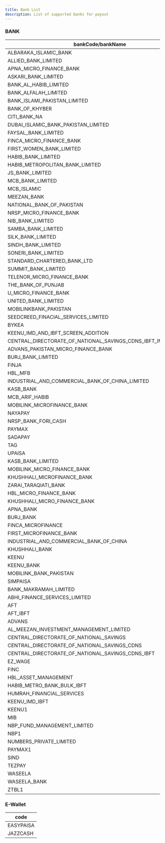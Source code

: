 ```yaml
---
title: Bank List
description: List of supported banks for payout
---
```


### BANK

| bankCode/bankName                   |
| ----------------------------------- |
| ALBARAKA_ISLAMIC_BANK |
| ALLIED_BANK_LIMITED |
| APNA_MICRO_FINANCE_BANK |
| ASKARI_BANK_LIMITED |
| BANK_AL_HABIB_LIMITED |
| BANK_ALFALAH_LIMITED |
| BANK_ISLAMI_PAKISTAN_LIMITED |
| BANK_OF_KHYBER |
| CITI_BANK_NA |
| DUBAI_ISLAMIC_BANK_PAKISTAN_LIMITED |
| FAYSAL_BANK_LIMITED |
| FINCA_MICRO_FINANCE_BANK |
| FIRST_WOMEN_BANK_LIMITED |
| HABIB_BANK_LIMITED |
| HABIB_METROPOLITAN_BANK_LIMITED |
| JS_BANK_LIMITED |
| MCB_BANK_LIMITED |
| MCB_ISLAMIC |
| MEEZAN_BANK |
| NATIONAL_BANK_OF_PAKISTAN |
| NRSP_MICRO_FINANCE_BANK |
| NIB_BANK_LIMITED |
| SAMBA_BANK_LIMITED |
| SILK_BANK_LIMITED |
| SINDH_BANK_LIMITED |
| SONERI_BANK_LIMITED |
| STANDARD_CHARTERED_BANK_LTD |
| SUMMIT_BANK_LIMITED |
| TELENOR_MICRO_FINANCE_BANK |
| THE_BANK_OF_PUNJAB |
| U_MICRO_FINANCE_BANK |
| UNITED_BANK_LIMITED |
| MOBILINKBANK_PAKISTAN |
| SEEDCREED_FINACIAL_SERVICES_LIMITED |
| BYKEA |
| KEENU_IMD_AND_IBFT_SCREEN_ADDITION |
| CENTRAL_DIRECTORATE_OF_NATIONAL_SAVINGS_CDNS_IBFT_IMD_ADDITION |
| ADVANS_PAKISTAN_MICRO_FINANCE_BANK |
| BURJ_BANK_LIMITED |
| FINJA |
| HBL_MFB |
| INDUSTRIAL_AND_COMMERCIAL_BANK_OF_CHINA_LIMITED |
| KASB_BANK |
| MCB_ARIF_HABIB |
| MOBILINK_MICROFINANCE_BANK |
| NAYAPAY |
| NRSP_BANK_FORI_CASH |
| PAYMAX |
| SADAPAY |
| TAG |
| UPAISA |
| KASB_BANK_LIMITED |
| MOBILINK_MICRO_FINANCE_BANK |
| KHUSHHALI_MICROFINANCE_BANK |
| ZARAI_TARAQIATI_BANK |
| HBL_MICRO_FINANCE_BANK |
| KHUSHHALI_MICRO_FINANCE_BANK |
| APNA_BANK |
| BURJ_BANK |
| FINCA_MICROFINANCE |
| FIRST_MICROFINANCE_BANK |
| INDUSTRIAL_AND_COMMERCIAL_BANK_OF_CHINA |
| KHUSHHALI_BANK |
| KEENU |
| KEENU_BANK |
| MOBILINK_BANK_PAKISTAN |
| SIMPAISA |
| BANK_MAKRAMAH_LIMITED |
| ABHI_FINANCE_SERVICES_LIMITED |
| AFT |
| AFT_IBFT |
| ADVANS |
| AL_MEEZAN_INVESTMENT_MANAGEMENT_LIMITED |
| CENTRAL_DIRECTORATE_OF_NATIONAL_SAVINGS |
| CENTRAL_DIRECTORATE_OF_NATIONAL_SAVINGS_CDNS |
| CENTRAL_DIRECTORATE_OF_NATIONAL_SAVINGS_CDNS_IBFT |
| EZ_WAGE |
| FINC |
| HBL_ASSET_MANAGEMENT |
| HABIB_METRO_BANK_BULK_IBFT |
| HUMRAH_FINANCIAL_SERVICES |
| KEENU_IMD_IBFT |
| KEENU1 |
| MIB |
| NBP_FUND_MANAGEMENT_LIMITED |
| NBP1 |
| NUMBERS_PRIVATE_LIMITED |
| PAYMAX1 |
| SIND |
| TEZPAY |
| WASEELA |
| WASEELA_BANK |
| ZTBL1 |

### E-Wallet

| code      |
| --------- |
| EASYPAISA |
| JAZZCASH  |
